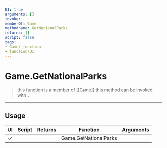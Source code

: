 ```yaml
---
UI: true
arguments: []
invoke: .
memberOf: Game
methodname: GetNationalParks
returns: []
script: false
tags:
- Game/_function
- function/UI
---
```

# Game.GetNationalParks
> this function is a member of [[Game]]
> this method can be invoked with `.`
-----
## Usage
|  UI | Script | Returns | Function | Arguments |
|:---:|:------:|-------:|:--------:|:---------|
|✓| ||Game.GetNationalParks||
